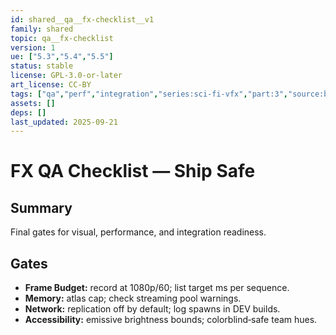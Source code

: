 ```yaml
---
id: shared__qa__fx-checklist__v1
family: shared
topic: qa__fx-checklist
version: 1
ue: ["5.3","5.4","5.5"]
status: stable
license: GPL-3.0-or-later
art_license: CC-BY
tags: ["qa","perf","integration","series:sci-fi-vfx","part:3","source:book:butler"]
assets: []
deps: []
last_updated: 2025-09-21
---
```



# FX QA Checklist — Ship Safe


## Summary
Final gates for visual, performance, and integration readiness.


## Gates
- **Frame Budget:** record at 1080p/60; list target ms per sequence.
- **Memory:** atlas cap; check streaming pool warnings.
- **Network:** replication off by default; log spawns in DEV builds.
- **Accessibility:** emissive brightness bounds; colorblind‑safe team hues.